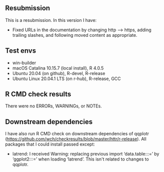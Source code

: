 ## Resubmission
This is a resubmission. In this version I have:

* Fixed URLs in the documentation by changing http --> https, 
adding trailing slashes, and following moved
content as appropriate.

## Test envs

* win-builder 
* macOS Catalina 10.15.7 (local install), R 4.0.5
* Ubuntu 20.04 (on github), R-devel, R-release
* Ubuntu Linux 20.04.1 LTS (on r-hub), R-release, GCC

## R CMD check results

There were no ERRORs, WARNINGs, or NOTEs.

## Downstream dependencies
I have also run R CMD check on downstream dependencies of qqplotr 
(https://github.com/wch/checkresults/blob/master/httr/r-release). 
All packages that I could install passed except:

* latrend: I received Warning: replacing previous import ‘data.table:::=’ by ‘ggplot2:::=’ when loading ‘latrend’. This isn't related to changes to qqplotr.
